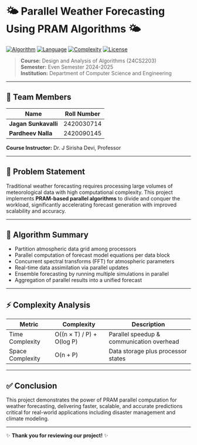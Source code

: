 # 🌤️ Parallel Weather Forecasting Using PRAM Algorithms 🌤️

[![Algorithm](https://img.shields.io/badge/Algorithm-Parallel%20Computation-blue.svg)](https://github.com)
[![Language](https://img.shields.io/badge/Language-Python-green.svg)](https://python.org)
[![Complexity](https://img.shields.io/badge/Time%20Complexity-O(nT%2FP)-orange.svg)](https://en.wikipedia.org/wiki/Time_complexity)
[![License](https://img.shields.io/badge/License-Academic-lightgrey.svg)]()

> **Course:** Design and Analysis of Algorithms (24CS2203)  
> **Semester:** Even Semester 2024-2025  
> **Institution:** Department of Computer Science and Engineering  

---

## 👥 Team Members

| Name               | Roll Number |
|--------------------|-------------|
| **Jagan Sunkavalli**| 2420030714  |
| **Pardheev Nalla**  | 2420090145  |

**Course Instructor:** Dr. J Sirisha Devi, Professor  

---

## 🎯 Problem Statement

Traditional weather forecasting requires processing large volumes of meteorological data with high computational complexity. This project implements **PRAM-based parallel algorithms** to divide and conquer the workload, significantly accelerating forecast generation with improved scalability and accuracy.

---

## 🧮 Algorithm Summary

- Partition atmospheric data grid among processors  
- Parallel computation of forecast model equations per data block  
- Concurrent spectral transforms (FFT) for atmospheric parameters  
- Real-time data assimilation via parallel updates  
- Ensemble forecasting by running multiple simulations in parallel  
- Aggregation of parallel results into a unified forecast  

---

## ⚡ Complexity Analysis

| Metric            | Complexity                  | Description                          |
|-------------------|-----------------------------|------------------------------------|
| Time Complexity   | O((n × T) / P) + O(log P)   | Parallel speedup & communication overhead |
| Space Complexity  | O(n + P)                    | Data storage plus processor states |


---

## ✅ Conclusion

This project demonstrates the power of PRAM parallel computation for weather forecasting, delivering faster, scalable, and accurate predictions critical for real-world applications including disaster management and climate modeling.

---

✨ **Thank you for reviewing our project!** ✨
